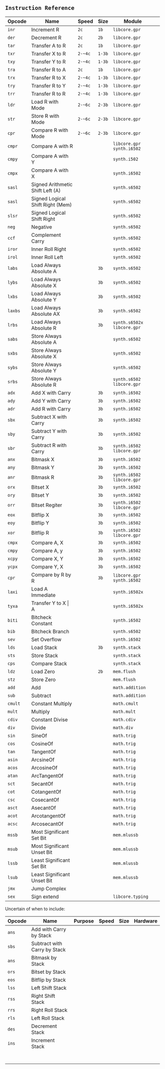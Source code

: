 `Instruction Reference`
-----------------------


| Opcode  | Name                             | Speed   | Size   | Module                       |     |
| ------- | -------------------------------- | ------- | ------ | ---------------------------- | --- |
| `inr`   | Increment R                      | `2c`    | `1b`   | `libcore.gpr`                |     |
| `der`   | Decrement R                      | `2c`    | `2b`   | `libcore.gpr`                |     |
| `tar`   | Transfer A to R                  | `2c`    | `1b`   | `libcore.gpr`                |     |
| `txr`   | Transfer X to R                  | `2-~4c` | `1-3b` | `libcore.gpr`                |     |
| `txy`   | Transfer Y to R                  | `2-~4c` | `1-3b` | `libcore.gpr`                |     |
| `tra`   | Transfer R to A                  | `2c`    | `1b`   | `libcore.gpr`                |     |
| `trx`   | Transfer R to X                  | `2-~4c` | `1-3b` | `libcore.gpr`                |     |
| `try`   | Transfer R to Y                  | `2-~4c` | `1-3b` | `libcore.gpr`                |     |
| `trr`   | Transfer R to R                  | `2-~4c` | `1-3b` | `libcore.gpr`                |     |
| `ldr`   | Load R with Mode                 | `2-~6c` | `2-3b` | `libcore.gpr`                |     |
| `str`   | Store R with Mode                | `2-~6c` | `2-3b` | `libcore.gpr`                |     |
| `cpr`   | Compare R with Mode              | `2-~6c` | `2-3b` | `libcore.gpr`                |     |
| `cmpr`  | Compare A with R                 |         |        | `libcore.gpr` `synth.i6502`  |     |
| `cmpy`  | Compare A with Y                 |         |        | `synth.i502`                 |     |
| `cmpx`  | Compare A with X                 |         |        | `synth.i6502`                |     |
| `sasl`  | Signed Arithmetic Shift Left (A) |         |        | `synth.s6502`                |     |
| `sasl`  | Signed Logical Shift Right (Mem) |         |        | `synth.s6502`                |     |
| `slsr`  | Signed Logical Shift Right       |         |        | `synth.s6502`                |     |
| `neg`   | Negative                         |         |        | `synth.s6502`                |     |
| `ccf`   | Complement Carry                 |         |        | `synth.s6502`                |     |
| `iror`  | Inner Roll Right                 |         |        | `synth.s6502`                |     |
| `irol`  | Inner Roll Left                  |         |        | `synth.s6502`                |     |
| `labs`  | Load Always Absolute A           |         | `3b`   | `synth.s6502`                |     |
| `lybs`  | Load Always Absolute X           |         | `3b`   | `synth.s6502`                |     |
| `lxbs`  | Load Always Absolute Y           |         | `3b`   | `synth.s6502`                |     |
| `laxbs` | Load Always Absolute AX          |         | `3b`   | `synth.s6502`                |     |
| `lrbs`  | Load Always Absolute R           |         | `3b`   | `synth.s6502x` `libcore.gpr` |     |
| `sabs`  | Store Always Absolute A          |         |        | `synth.s6502`                |     |
| `sxbs`  | Store Always Absolute X          |         |        | `synth.s6502`                |     |
| `sybs`  | Store Always Absolute Y          |         |        | `synth.s6502`                |     |
| `srbs`  | Store Always Absolute R          |         |        | `synth.s6502` `libcore.gpr`  |     |
| `adx`   | Add X with Carry                 |         | `3b`   | `synth.i6502`                |     |
| `ady`   | Add Y with Carry                 |         | `3b`   | `synth.i6502`                |     |
| `adr`   | Add R with Carry                 |         | `3b`   | `synth.i6502`                |     |
| `sbx`   | Subtract X with Carry            |         | `3b`   | `synth.i6502`                |     |
| `sby`   | Subtract Y with Carry            |         | `3b`   | `synth.i6502`                |     |
| `sbr`   | Subtract R with Carry            |         | `3b`   | `synth.i6502` `libcore.gpr`  |     |
| `anx`   | Bitmask X                        |         | `3b`   | `synth.i6502`                |     |
| `any`   | Bitmask Y                        |         | `3b`   | `synth.i6502`                |     |
| `anr`   | Bitmask R                        |         | `3b`   | `synth.i6502` `libcore.gpr`  |     |
| `orx`   | Bitset X                         |         | `3b`   | `synth.i6502`                |     |
| `ory`   | Bitset Y                         |         | `3b`   | `synth.i6502`                |     |
| `orr`   | Bitset Regiter                   |         | `3b`   | `synth.i6502` `libcore.gpr`  |     |
| `eox`   | Bitflip X                        |         | `3b`   | `synth.i6502`                |     |
| `eoy`   | Bitflip Y                        |         | `3b`   | `synth.i6502`                |     |
| `xor`   | Bitflip R                        |         | `3b`   | `synth.i6502` `libcore.gpr`  |     |
| `cmpx`  | Compare A, X                     |         | `3b`   | `synth.i6502`                |     |
| `cmpy`  | Compare A, y                     |         | `3b`   | `synth.i6502`                |     |
| `xcpy`  | Compare X, Y                     |         | `3b`   | `synth.i6502`                |     |
| `ycpx`  | Compare Y, X                     |         | `3b`   | `synth.i6502`                |     |
| `cpr`   | Compare by R by R                |         | `3b`   | `libcore.gpr` `synth.i6502`  |     |
| `laxi`  | Load A Immediate                 |         |        | `synth.i6502x`               |     |
| `tyxa`  | Transfer Y to X \| A             |         |        | `synth.i6502x`               |     |
| `biti`  | Bitcheck Constant                |         |        | `synth.i6502`                |     |
| `bib`   | Bitcheck Branch                  |         |        | `synth.s6502`                |     |
| `sev`   | Set Overflow                     |         |        | `synth.i6502`                |     |
| `lds`   | Load Stack                       |         | `3b`   | `synth.stack`                |     |
| `sts`   | Store Stack                      |         |        | `synth.stack`                |     |
| `cps`   | Compare Stack                    |         |        | `synth.stack`                |     |
| `ldz`   | Load Zero                        |         | `2b`   | `mem.flush`                  |     |
| `stz`   | Store Zero                       |         |        | `mem.flush`                  |     |
| `add`   | Add                              |         |        | `math.addition`              |     |
| `sub`   | Subtract                         |         |        | `math.addition`              |     |
| `cmult` | Constant Multiply                |         |        | `math.cmult`                 |     |
| `mult`  | Multiply                         |         |        | `math.mult`                  |     |
| `cdiv`  | Constant Divise                  |         |        | `math.cdiv`                  |     |
| `div`   | Divide                           |         |        | `math.div`                   |     |
| `sin`   | SineOf                           |         |        | `math.trig`                  |     |
| `cos`   | CosineOf                         |         |        | `math.trig`                  |     |
| `tan`   | TangentOf                        |         |        | `math.trig`                  |     |
| `asin`  | ArcsineOf                        |         |        | `math.trig`                  |     |
| `acos`  | ArcosineOf                       |         |        | `math.trig`                  |     |
| `atan`  | ArcTangentOf                     |         |        | `math.trig`                  |     |
| `sct`   | SecantOf                         |         |        | `math.trig`                  |     |
| `cot`   | CotangentOf                      |         |        | `math.trig`                  |     |
| `csc`   | CosecantOf                       |         |        | `math.trig`                  |     |
| `asct`  | AsecantOf                        |         |        | `math.trig`                  |     |
| `acot`  | ArcotangentOf                    |         |        | `math.trig`                  |     |
| `acsc`  | ArcosecantOf                     |         |        | `math.trig`                  |     |
| `mssb`  | Most Significant Set Bit         |         |        | `mem.mlussb`                 |     |
| `msub`  | Most Significant Unset Bit       |         |        | `mem.mlussb`                 |     |
| `lssb`  | Least Significant Set Bit        |         |        | `mem.mlussb`                 |     |
| `lsub`  | Least Significant Unset Bit      |         |        | `mem.mlussb`                 |     |
| `jmx`   | Jump Complex                     |         |        |                              |     |
| `sex`   | Sign extend                      |         |        | `libcore.typing`             |     |

Uncertain of when to include:

| Opcode | Name                         | Purpose | Speed | Size | Hardware |
| ------ | ---------------------------- | ------- | ----- | ---- | -------- |
| `ans`  | Add with Carry by Stack      |         |       |      |          |
| `sbs`  | Subtract with Carry by Stack |         |       |      |          |
| `ans`  | Bitmask by Stack             |         |       |      |          |
| `ors`  | Bitset by Stack              |         |       |      |          |
| `eos`  | Bitflip by Stack             |         |       |      |          |
| `lss`  | Left Shift Stack             |         |       |      |          |
| `rss`  | Right Shift Stack            |         |       |      |          |
| `rrs`  | Right Roll Stack             |         |       |      |          |
| `rls`  | Left Roll Stack              |         |       |      |          |
| `des`  | Decrement Stack              |         |       |      |          |
| `ins`  | Increment Stack              |         |       |      |          |
|        |                              |         |       |      |          |
|        |                              |         |       |      |          |
|        |                              |         |       |      |          |
|        |                              |         |       |      |          |
|        |                              |         |       |      |          |
|        |                              |         |       |      |          |
|        |                              |         |       |      |          |

